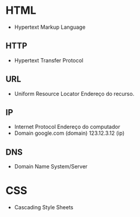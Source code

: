 # HTML
- Hypertext Markup Language
## HTTP
- Hypertext Transfer Protocol
## URL
- Uniform Resource Locator
    Endereço do recurso.
## IP
- Internet Protocol
    Endereço do computador
- Domain
    google.com (domain)
    123.12.3.12 (ip)
## DNS
- Domain Name System/Server
# CSS
- Cascading Style Sheets
